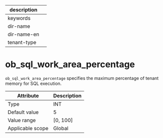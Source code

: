 |description||
|---|---|
|keywords||
|dir-name||
|dir-name-en||
|tenant-type||

# ob_sql_work_area_percentage

`ob_sql_work_area_percentage` specifies the maximum percentage of tenant memory for SQL execution.

| **Attribute** | **Description** |
|--------|------------|
| Type | INT |
| Default value | 5 |
| Value range | \[0, 100\] |
| Applicable scope | Global |
